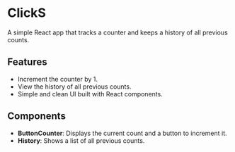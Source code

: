 # ClickS

A simple React app that tracks a counter and keeps a history of all previous counts.

## Features

- Increment the counter by 1.
- View the history of all previous counts.
- Simple and clean UI built with React components.

## Components

- **ButtonCounter**: Displays the current count and a button to increment it.
- **History**: Shows a list of all previous counts.
